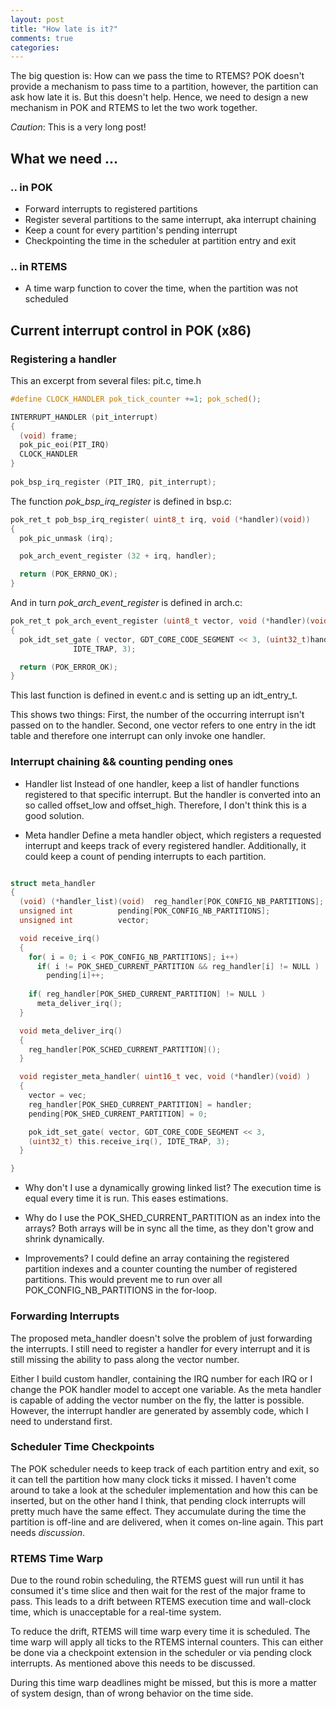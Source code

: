 ```yaml
---
layout: post
title: "How late is it?"
comments: true
categories: 
---
```



The big question is: How can we pass the time to RTEMS?
POK doesn't provide a mechanism to pass time to a partition, however, the partition can
ask how late it is. But this doesn't help. Hence, we need to design a new
mechanism in POK and RTEMS to let the two work together.

*Caution*: This is a very long post!
<!--more-->

## What we need ...


### .. in POK
* Forward interrupts to registered partitions
* Register several partitions to the same interrupt, aka interrupt chaining
* Keep a count for every partition's pending interrupt
* Checkpointing the time in the scheduler at partition entry and exit

### .. in RTEMS
* A time warp function to cover the time, when the partition was not scheduled



## Current interrupt control in POK (x86)

### Registering a handler

This an excerpt from several files: pit.c, time.h

``` c
#define CLOCK_HANDLER pok_tick_counter +=1; pok_sched();

INTERRUPT_HANDLER (pit_interrupt)
{
  (void) frame;
  pok_pic_eoi(PIT_IRQ)
  CLOCK_HANDLER
}
  
pok_bsp_irq_register (PIT_IRQ, pit_interrupt);
```

The function *pok_bsp_irq_register* is defined in bsp.c:

``` c
pok_ret_t pob_bsp_irq_register( uint8_t irq, void (*handler)(void))
{
  pok_pic_unmask (irq);

  pok_arch_event_register (32 + irq, handler);

  return (POK_ERRNO_OK);
}

```

And in turn *pok_arch_event_register* is defined in arch.c:

``` c
pok_ret_t pok_arch_event_register (uint8_t vector, void (*handler)(void))
{
  pok_idt_set_gate ( vector, GDT_CORE_CODE_SEGMENT << 3, (uint32_t)handler,
		      IDTE_TRAP, 3);

  return (POK_ERROR_OK);
}
```

This last function is defined in event.c and is setting up an idt_entry_t.

This shows two things: First, the number of the occurring interrupt isn't passed on to the
handler. Second, one vector refers to one entry in the idt table and therefore
one interrupt can only invoke one handler. 


### Interrupt chaining && counting pending ones

* Handler list
Instead of one handler, keep a list of handler functions registered to that
specific interrupt.
But the handler is converted into an so called offset_low and offset_high.
Therefore, I don't think this is a good solution.


* Meta handler 
Define a meta handler object, which registers a requested interrupt and keeps
track of every registered handler.
Additionally, it could keep a count of pending interrupts to each partition. 

``` c

struct meta_handler
{
  (void) (*handler_list)(void)  reg_handler[POK_CONFIG_NB_PARTITIONS];
  unsigned int			pending[POK_CONFIG_NB_PARTITIONS];
  unsigned int			vector;

  void receive_irq()
  {
    for( i = 0; i < POK_CONFIG_NB_PARTITIONS]; i++)
      if( i != POK_SHED_CURRENT_PARTITION && reg_handler[i] != NULL )
        pending[i]++;
    
    if( reg_handler[POK_SHED_CURRENT_PARTITION] != NULL )
      meta_deliver_irq();
  }

  void meta_deliver_irq()
  {
    reg_handler[POK_SCHED_CURRENT_PARTITION]();
  }

  void register_meta_handler( uint16_t vec, void (*handler)(void) )
  {
    vector = vec;
    reg_handler[POK_SHED_CURRENT_PARTITION] = handler;
    pending[POK_SHED_CURRENT_PARTITION] = 0;

    pok_idt_set_gate( vector, GDT_CORE_CODE_SEGMENT << 3, 
	(uint32_t) this.receive_irq(), IDTE_TRAP, 3);
  }

}
```

* Why don't I use a dynamically growing linked list?
The execution time is equal every time it is run. This eases estimations. 

* Why do I use the POK_SHED_CURRENT_PARTITION as an index into the arrays?
Both arrays will be in sync all the time, as they don't grow and shrink
dynamically. 

* Improvements?
I could define an array containing the registered partition indexes and a
counter counting the number of registered partitions. This would prevent me to
run over all POK_CONFIG_NB_PARTITIONS in the for-loop.


### Forwarding Interrupts

The proposed meta_handler doesn't solve the problem of just forwarding the
interrupts. I still need to register a handler for every interrupt and it is
still missing the ability to pass along the vector number.

Either I build custom handler, containing the IRQ number for each IRQ or I
change the POK handler model to accept one variable.
As the meta handler is capable of adding the vector number on the fly, the
latter is possible.
However, the interrupt handler are generated by assembly code, which I need to
understand first.


### Scheduler Time Checkpoints

The POK scheduler needs to keep track of each partition entry and exit, so it
can tell the partition how many clock ticks it missed. I haven't come around to
take a look at the scheduler implementation and how this can be inserted, but
on the other hand I think, that pending clock interrupts will pretty much have
the same effect. They accumulate during the time the partition is off-line and
are delivered, when it comes on-line again. This part needs *discussion*.



### RTEMS Time Warp 

Due to the round robin scheduling, the RTEMS guest will run until it has
consumed it's time slice and then wait for the rest of the major frame to pass.
This leads to a drift between RTEMS execution time and wall-clock time, which
is unacceptable for a real-time system.

To reduce the drift, RTEMS will time warp every time it is scheduled. The time 
warp will apply all ticks to the RTEMS internal counters. This can either be 
done via a checkpoint extension in the scheduler or via pending clock 
interrupts. As mentioned above this needs to be discussed.

During this time warp deadlines might be missed, but this is more a matter of
system design, than of wrong behavior on the time side.

